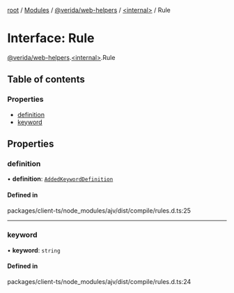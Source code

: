 [root](../README.md) / [Modules](../modules.md) / [@verida/web-helpers](../modules/verida_web_helpers.md) / [<internal\>](../modules/verida_web_helpers._internal_.md) / Rule

# Interface: Rule

[@verida/web-helpers](../modules/verida_web_helpers.md).[<internal\>](../modules/verida_web_helpers._internal_.md).Rule

## Table of contents

### Properties

- [definition](verida_web_helpers._internal_.Rule.md#definition)
- [keyword](verida_web_helpers._internal_.Rule.md#keyword)

## Properties

### definition

• **definition**: [`AddedKeywordDefinition`](../modules/verida_web_helpers._internal_.md#addedkeyworddefinition)

#### Defined in

packages/client-ts/node_modules/ajv/dist/compile/rules.d.ts:25

___

### keyword

• **keyword**: `string`

#### Defined in

packages/client-ts/node_modules/ajv/dist/compile/rules.d.ts:24
